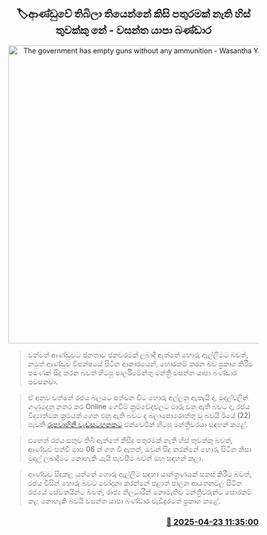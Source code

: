 <p align='center'><b><h2 align='center' title='The government has empty guns without any ammunition - Wasantha Yapa Bandara'>🏷ආණ්ඩුවේ තිබිලා තියෙන්නේ කිසි පතුරමක් නැති හිස් තුවක්කු නේ - වසන්ත යාපා බණ්ඩාර</h2></b></p>
<p align='center'><img src='https://helakuru.sgp1.cdn.digitaloceanspaces.com/esana/images/lib/wasantha-yapa-bandara-wadapitiya.jpg' width='600' alt='The government has empty guns without any ammunition - Wasantha Yapa Bandara'></p>

> වත්මන් ආණ්ඩුවට ජනතාව ජනවරමක් ලබාදී ඇත්තේ හොරු ඇල්ලීමට බවත්, නමුත් ආණ්ඩුව විපක්ෂයේ සිටින ආකාරයෙන්, හොරකම් කරන බව ප්‍රකාශ කිරීම පමණක් සිදු කරන බවත් හිටපු පාර්ලිමේන්තු මන්ත්‍රී වසන්ත යාපා බණ්ඩාර පවසනවා.

> ඒ අනුව වත්මන් රජය බලයට පත්වන විට හොරු අල්ලනු ඇතැයි ද, මුදල්වලින් ගණුදෙනු නතර කර Online ගෙවීම් ක්‍රමවේදවලට මාරු වනු ඇති බවට ද, රජය විද්‍යාත්මක ක්‍රම‍යක් ගෙන එනු ඇති බවට ද බලාපොරොත්තු වූ බවයි ඊයේ (22) පැවති <a href='https://youtu.be/fxgOEo-30nY'>රූපවාහිනී වැඩසටහනකට</a> එක්වෙමින් හිටපු මන්ත්‍රීවරයා සඳහන් කළේ.

> එහෙත් රජය සතුව තිබී ඇත්තේ කිසිදු පතුරමක් නැති හිස් තුවක්කු බවත්, ආණ්ඩුව පත්වී මාස 06 ක් ගත වී ඇතත්, ඔවුන් සිදු කරන්නේ හොරු සි‍ටින නිසා මුදල් ලබාදීමට නොහැකි යැයි පැවසීම බවත් ඔහු සඳහන් කළා.

> ආණ්ඩුව සිදුකළ යුත්තේ හොරු ඇල්ලීම සඳහා යාන්ත්‍රණයක් සකස් කිරීම බවත්, රජය විසින් හොරු බවට චෝදනා කරන්නේ පළාත් පාලන ආයතනවල සිටින රජයේ සේවකයින්ට බවත්, රාජ්‍ය නිලධාරීන් නොමැතිව මන්ත්‍රීවරුන්ට සොරකම් කළ නොහැකි බවයි වසන්ත යාපා බණ්ඩාර වැඩිදුරටත් ප්‍රකාශ කළේ.



<h3 align='right'><a href='https://www.helakuru.lk/esana/p/109452/'>📅 2025-04-23 11:35:00</a></h3>
